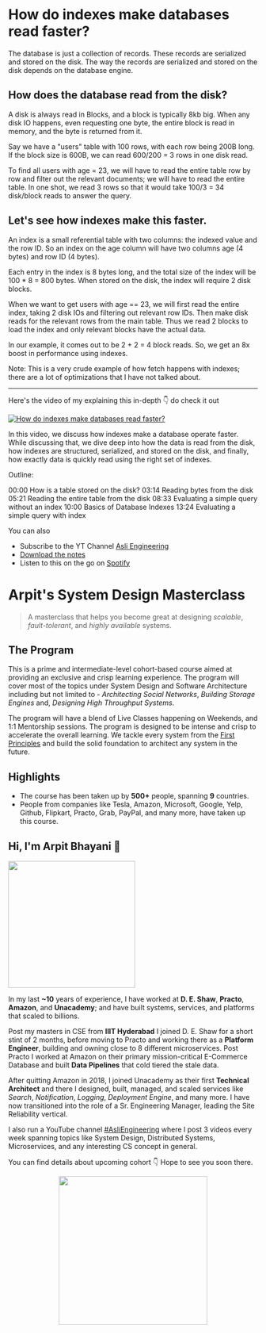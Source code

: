 How do indexes make databases read faster?
===


The database is just a collection of records. These records are serialized and stored on the disk. The way the records are serialized and stored on the disk depends on the database engine.  
  
## How does the database read from the disk?  
A disk is always read in Blocks, and a block is typically 8kb big. When any disk IO happens, even requesting one byte, the entire block is read in memory, and the byte is returned from it.  
  
Say we have a "users" table with 100 rows, with each row being 200B long. If the block size is 600B, we can read 600/200 = 3 rows in one disk read.  
  
To find all users with age = 23, we will have to read the entire table row by row and filter out the relevant documents; we will have to read the entire table. In one shot, we read 3 rows so that it would take 100/3 = 34 disk/block reads to answer the query.  
  
## Let's see how indexes make this faster.  
  
An index is a small referential table with two columns: the indexed value and the row ID. So an index on the age column will have two columns age (4 bytes) and row ID (4 bytes).  
  
Each entry in the index is 8 bytes long, and the total size of the index will be 100 * 8 = 800 bytes. When stored on the disk, the index will require 2 disk blocks.  
  
When we want to get users with age == 23, we will first read the entire index, taking 2 disk IOs and filtering out relevant row IDs. Then make disk reads for the relevant rows from the main table. Thus we read 2 blocks to load the index and only relevant blocks have the actual data.  
  
In our example, it comes out to be 2 + 2 = 4 block reads. So, we get an 8x boost in performance using indexes.  
  
Note: This is a very crude example of how fetch happens with indexes; there are a lot of optimizations that I have not talked about.  
<hr />


<p>Here's the video of my explaining this in-depth 👇‍ do check it out</p>

[![How do indexes make databases read faster?](https://i.ytimg.com/vi/3G293is403I/mqdefault.jpg)](https://www.youtube.com/watch?v=3G293is403I)

In this video, we discuss how indexes make a database operate faster. While discussing that, we dive deep into how the data is read from the disk, how indexes are structured, serialized, and stored on the disk, and finally, how exactly data is quickly read using the right set of indexes.

Outline:

00:00 How is a table stored on the disk?
03:14 Reading bytes from the disk
05:21 Reading the entire table from the disk
08:33 Evaluating a simple query without an index
10:00 Basics of Database Indexes
13:24 Evaluating a simple query with index

You can also
 - Subscribe to the YT Channel [Asli Engineering](https://youtube.com/c/ArpitBhayani)
 - [Download the notes](https://drive.google.com/file/d/1wDDOc3rdsZIdZEEe50E_61wi-1iMHu2G/view?usp=sharing)
 - Listen to this on the go on [Spotify](https://open.spotify.com/show/7qMoamm2iZQrsPVm6IQLoD)

# Arpit's System Design Masterclass

> A masterclass that helps you become great at designing _scalable_, _fault-tolerant_, and _highly available_ systems.

## The Program

This is a prime and intermediate-level cohort-based course aimed at providing an exclusive and crisp learning experience. The program will cover most of the topics under System Design and Software Architecture including but not limited to - _Architecting Social Networks_, _Building Storage Engines_ and, _Designing High Throughput Systems_.

The program will have a blend of Live Classes happening on Weekends, and 1:1 Mentorship sessions. The program is designed to be intense and crisp to accelerate the overall learning. We tackle every system from the [First Principles](https://en.wikipedia.org/wiki/First_principle) and build the solid foundation to architect any system in the future.


## Highlights

 - The course has been taken up by __500+__ people, spanning __9__ countries.
 - People from companies like Tesla, Amazon, Microsoft, Google, Yelp, Github, Flipkart, Practo, Grab, PayPal, and many more, have taken up this course.


## Hi, I'm Arpit Bhayani 👋

<img width="256px" src="https://arpitbhayani.me/static/img/arpit.jpg" />

In my last **~10** years of experience, I have worked at **D. E. Shaw**, **Practo**, **Amazon**, and **Unacademy**; and have built systems, services, and platforms that scaled to billions.

Post my masters in CSE from **IIIT Hyderabad** I joined D. E. Shaw for a short stint of 2 months, before moving to Practo and working there as a **Platform Engineer**, building and owning close to 8 different microservices. Post Practo I worked at Amazon on their primary mission-critical E-Commerce Database and built **Data Pipelines** that cold tiered the stale data.

After quitting Amazon in 2018, I joined Unacademy as their first **Technical Architect** and there I designed, built, managed, and scaled services like _Search_, _Notification_, _Logging_, _Deployment Engine_, and many more. I have now transitioned into the role of a Sr. Engineering Manager, leading the Site Reliability vertical.

I also run a YouTube channel [#AsliEngineering](https://www.youtube.com/c/ArpitBhayani) where I post 3 videos every week spanning topics like System Design, Distributed Systems, Microservices, and any interesting CS concept in general.

You can find details about upcoming cohort 👇‍ Hope to see you soon there.

<center>
<a target="_blank" href="https://arpitbhayani.me/masterclass">
<img src="https://user-images.githubusercontent.com/4745789/137859181-d4499cf4-ce65-4466-8b88-a078ece0f081.PNG" width="300px" />
</a>
</center>